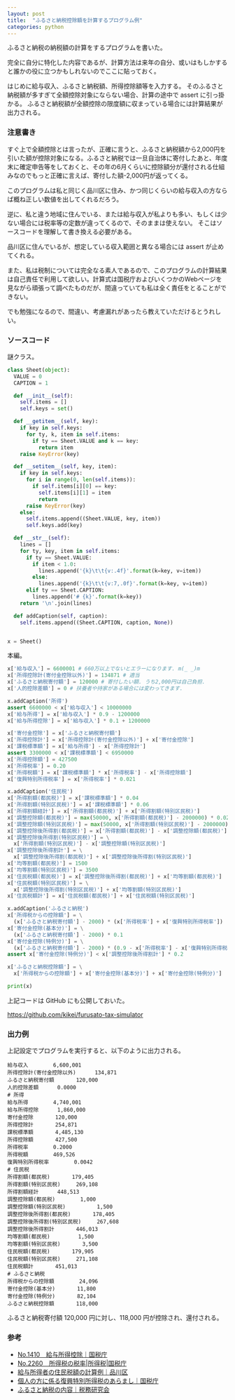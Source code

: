 ```yaml
---
layout: post
title:  "ふるさと納税控除額を計算するプログラム例"
categories: python
---
```


ふるさと納税の納税額の計算をするプログラムを書いた。

完全に自分に特化した内容であるが、計算方法は来年の自分、或いはもしかすると誰かの役に立つかもしれないのでここに貼っておく。

はじめに給与収入、ふるさと納税額、所得控除額等を入力する。
そのふるさと納税額が多すぎて全額控除対象にならない場合、計算の途中で assert に引っ掛かる。
ふるさと納税額が全額控除の限度額に収まっている場合には計算結果が出力される。

### 注意書き

すぐ上で全額控除とは言ったが、正確に言うと、ふるさと納税額から2,000円を引いた額が控除対象になる。ふるさと納税では一旦自治体に寄付したあと、年度末に確定申告等をしておくと、その年の6月くらいに控除額分が還付される仕組みなのでもっと正確に言えば、寄付した額-2,000円が返ってくる。

このプログラムは私と同じく品川区に住み、かつ同じくらいの給与収入の方ならば概ね正しい数値を出してくれるだろう。

逆に、私と違う地域に住んでいる、または給与収入が私よりも多い、もしくは少ない場合には税率等の定数が違ってくるので、そのままは使えない。
そこはソースコードを理解して書き換える必要がある。

品川区に住んでいるが、想定している収入範囲と異なる場合には assert が止めてくれる。

また、私は税制については完全なる素人であるので、このプログラムの計算結果は自己責任で利用して欲しい。計算式は国税庁およびいくつかのWebページを見ながら頑張って調べたものだが、間違っていても私は全く責任をとることができない。

でも勉強になるので、間違い、考慮漏れがあったら教えていただけるとうれしい。

### ソースコード

謎クラス。

```python
class Sheet(object):
  VALUE = 0
  CAPTION = 1

  def __init__(self):
    self.items = []
    self.keys = set()

  def __getitem__(self, key):
    if key in self.keys:
      for ty, k, item in self.items:
        if ty == Sheet.VALUE and k == key:
          return item
    raise KeyError(key)

  def __setitem__(self, key, item):
    if key in self.keys:
      for i in range(0, len(self.items)):
        if self.items[i][0] == key:
          self.items[i][1] = item
          return
      raise KeyError(key)
    else:
      self.items.append((Sheet.VALUE, key, item))
      self.keys.add(key)

  def __str__(self):
    lines = []
    for ty, key, item in self.items:
      if ty == Sheet.VALUE:
        if item < 1.0:
          lines.append('{k}\t\t{v:.4f}'.format(k=key, v=item))
        else:
          lines.append('{k}\t\t{v:7,.0f}'.format(k=key, v=item))
      elif ty == Sheet.CAPTION:
        lines.append('# {k}'.format(k=key))
    return '\n'.join(lines)

  def addCaption(self, caption):
    self.items.append((Sheet.CAPTION, caption, None))


x = Sheet()
```

本編。

```python
x['給与収入'] = 6600001 # 660万以上でないとエラーになります. m(_ _)m
x['所得控除計(寄付金控除以外)'] = 134871 # 適当
x['ふるさと納税寄付額'] = 120000 # 寄付したい額. うち2,000円は自己負担.
x['人的控除差額'] = 0 # 扶養者や持家がある場合には変わってきます.

x.addCaption('所得')
assert 6600000 < x['給与収入'] < 10000000
x['給与所得'] = x['給与収入'] * 0.9 - 1200000
x['給与所得控除'] = x['給与収入'] * 0.1 + 1200000

x['寄付金控除'] = x['ふるさと納税寄付額']
x['所得控除計'] = x['所得控除計(寄付金控除以外)'] + x['寄付金控除']
x['課税標準額'] = x['給与所得'] - x['所得控除計']
assert 3300000 < x['課税標準額'] < 6950000
x['所得控除額'] = 427500
x['所得税率'] = 0.20
x['所得税額'] = x['課税標準額'] * x['所得税率'] - x['所得控除額']
x['復興特別所得税率'] = x['所得税率'] * 0.021

x.addCaption('住民税')
x['所得割額(都民税)'] = x['課税標準額'] * 0.04
x['所得割額(特別区民税)'] = x['課税標準額'] * 0.06
x['所得割額経計'] = x['所得割額(都民税)'] + x['所得割額(特別区民税)']
x['調整控除額(都民税)'] = max(50000, x['所得割額(都民税)'] - 2000000) * 0.02
x['調整控除額(特別区民税)'] = max(50000, x['所得割額(特別区民税)'] - 2000000) * 0.03
x['調整控除後所得割(都民税)'] = x['所得割額(都民税)'] - x['調整控除額(都民税)']
x['調整控除後所得割(特別区民税)'] = \
  x['所得割額(特別区民税)'] - x['調整控除額(特別区民税)']
x['調整控除後所得割計'] = \
  x['調整控除後所得割(都民税)'] + x['調整控除後所得割(特別区民税)']
x['均等割額(都民税)'] = 1500
x['均等割額(特別区民税)'] = 3500
x['住民税額(都民税)'] = x['調整控除後所得割(都民税)'] + x['均等割額(都民税)']
x['住民税額(特別区民税)'] = \
  x['調整控除後所得割(特別区民税)'] + x['均等割額(特別区民税)']
x['住民税額計'] = x['住民税額(都民税)'] + x['住民税額(特別区民税)']

x.addCaption('ふるさと納税')
x['所得税からの控除額'] = \
  (x['ふるさと納税寄付額'] - 2000) * (x['所得税率'] + x['復興特別所得税率'])
x['寄付金控除(基本分)'] = \
  (x['ふるさと納税寄付額'] - 2000) * 0.1
x['寄付金控除(特例分)'] = \
  (x['ふるさと納税寄付額'] - 2000) * (0.9 - x['所得税率'] - x['復興特別所得税率'])
assert x['寄付金控除(特例分)'] < x['調整控除後所得割計'] * 0.2

x['ふるさと納税控除額'] = \
  x['所得税からの控除額'] + x['寄付金控除(基本分)'] + x['寄付金控除(特例分)']

print(x)
```

上記コードは GitHub にも公開しておいた。

https://github.com/kikei/furusato-tax-simulator

### 出力例

上記設定でプログラムを実行すると、以下のように出力される。

```
給与収入		6,600,001
所得控除計(寄付金控除以外)		134,871
ふるさと納税寄付額		120,000
人的控除差額		0.0000
# 所得
給与所得		4,740,001
給与所得控除		1,860,000
寄付金控除		120,000
所得控除計		254,871
課税標準額		4,485,130
所得控除額		427,500
所得税率		0.2000
所得税額		469,526
復興特別所得税率		0.0042
# 住民税
所得割額(都民税)		179,405
所得割額(特別区民税)		269,108
所得割額経計		448,513
調整控除額(都民税)		  1,000
調整控除額(特別区民税)		  1,500
調整控除後所得割(都民税)		178,405
調整控除後所得割(特別区民税)		267,608
調整控除後所得割計		446,013
均等割額(都民税)		  1,500
均等割額(特別区民税)		  3,500
住民税額(都民税)		179,905
住民税額(特別区民税)		271,108
住民税額計		451,013
# ふるさと納税
所得税からの控除額		 24,096
寄付金控除(基本分)		 11,800
寄付金控除(特例分)		 82,104
ふるさと納税控除額		118,000
```

ふるさと納税寄付額 120,000 円に対し、118,000 円が控除され、還付される。

### 参考

- [No\.1410 給与所得控除｜国税庁](https://www.nta.go.jp/taxes/shiraberu/taxanswer/shotoku/1410.htm)
- [No\.2260 所得税の税率\|所得税\|国税庁](http://www.nta.go.jp/taxes/shiraberu/taxanswer/shotoku/2260.htm)
- [給与所得者の住民税額の計算例｜品川区](http://www.city.shinagawa.tokyo.jp/PC/procedure/procedure-zeikin/procedure-zeikin-zeigaku/procedure-zeikin-zeigaku-kuminzei/procedure-zeikin-zeigaku-kuminzei-zyuminzei/index.html)
- [個人の方に係る復興特別所得税のあらまし｜国税庁](https://www.nta.go.jp/publication/pamph/shotoku/fukko_tokubetsu/index.htm)
- [ふるさと納税の内容｜税務研究会](https://www.zeiken.co.jp/kakutei/furusatotax_naiyou.html)

